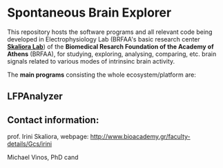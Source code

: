 # Spontaneous Brain Explorer

This repository hosts the software programs and all relevant code being developed in Electrophysiology Lab (BRFAA's basic research center [**Skaliora Lab**](http://www.bioacademy.gr/lab/skaliora)) of the **Biomedical Resarch Foundation of the Academy of Athens** (BRFAA), for studying, exploring, analysing, comparing, etc. brain signals related to various modes of intrinsinc brain activity.

The **main programs** consisting the whole ecosystem/platform are:

## LFPAnalyzer




## Contact information:
prof. Irini Skaliora,
webpage: http://www.bioacademy.gr/faculty-details/Gcs/irini

Michael Vinos, PhD cand
